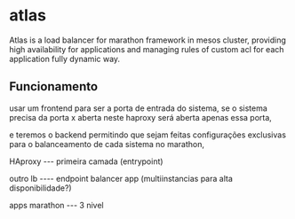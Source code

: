 # atlas
Atlas is a load balancer for marathon framework in mesos cluster, providing high availability for applications and managing rules of custom acl for each application fully dynamic way.


## Funcionamento ##

usar um frontend para ser a porta de entrada do sistema, se o sistema precisa da porta x aberta neste haproxy será aberta apenas essa porta,

e teremos o backend permitindo que sejam feitas configurações exclusivas para o balanceamento de cada sistema no marathon,

HAproxy --- primeira camada (entrypoint)

outro lb ---- endpoint balancer app (multiinstancias para alta disponibilidade?)

apps marathon  --- 3 nivel 




